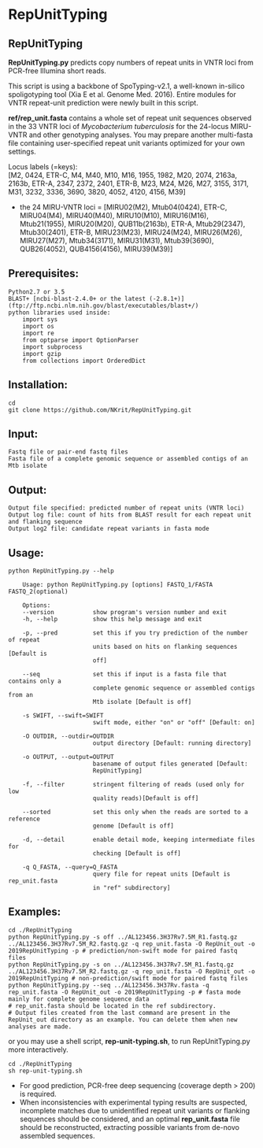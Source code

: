 # RepUnitTyping

## RepUnitTyping
**RepUnitTyping.py** predicts copy numbers of repeat units in VNTR loci from PCR-free Illumina short reads.

This script is using a backbone of SpoTyping-v2.1, a well-known in-silico spoligotyping tool (Xia E et al. Genome Med. 2016).
Entire modules for VNTR repeat-unit prediction were newly built in this script.

**ref/rep_unit.fasta** contains a whole set of repeat unit sequences observed in the 33 VNTR loci of _Mycobacterium tuberculosis_ for the 24-locus MIRU-VNTR and other genotyping analyses. You may prepare another multi-fasta file containing user-specified repeat unit variants optimized for your own settings.

Locus labels (=keys):  
[M2, 0424, ETR-C, M4, M40, M10, M16, 1955, 1982, M20, 2074, 2163a, 2163b, ETR-A, 2347, 2372, 2401, ETR-B, M23, M24, M26, M27, 3155, 3171, M31, 3232, 3336, 3690, 3820, 4052, 4120, 4156, M39]
	
* the 24 MIRU-VNTR loci = [MIRU02(M2), Mtub04(0424), ETR-C, MIRU04(M4), MIRU40(M40), MIRU10(M10), MIRU16(M16), Mtub21(1955), MIRU20(M20), QUB11b(2163b), ETR-A, Mtub29(2347), Mtub30(2401), ETR-B, MIRU23(M23), MIRU24(M24), MIRU26(M26), MIRU27(M27), Mtub34(3171), MIRU31(M31), Mtub39(3690), QUB26(4052), QUB4156(4156), MIRU39(M39)]


## Prerequisites:
    Python2.7 or 3.5
    BLAST+ [ncbi-blast-2.4.0+ or the latest (-2.8.1+)]
    (ftp://ftp.ncbi.nlm.nih.gov/blast/executables/blast+/)
    python libraries used inside:
	    import sys
	    import os
	    import re
	    from optparse import OptionParser
	    import subprocess
	    import gzip
	    from collections import OrderedDict
	    
## Installation:
```
cd
git clone https://github.com/NKrit/RepUnitTyping.git
```    
## Input:
    Fastq file or pair-end fastq files
    Fasta file of a complete genomic sequence or assembled contigs of an Mtb isolate

## Output:
    Output file specified: predicted number of repeat units (VNTR loci)
    Output log file: count of hits from BLAST result for each repeat unit and flanking sequence
    Output log2 file: candidate repeat variants in fasta mode

## Usage:
```
python RepUnitTyping.py --help

    Usage: python RepUnitTyping.py [options] FASTQ_1/FASTA FASTQ_2(optional)

    Options:
    --version           show program's version number and exit
    -h, --help          show this help message and exit
  
    -p, --pred          set this if you try prediction of the number of repeat
                        units based on hits on flanking sequences [Default is
                        off]
                        
    --seq               set this if input is a fasta file that contains only a
                        complete genomic sequence or assembled contigs from an
                        Mtb isolate [Default is off]
                        
    -s SWIFT, --swift=SWIFT
                        swift mode, either "on" or "off" [Default: on]
                        
    -O OUTDIR, --outdir=OUTDIR
                        output directory [Default: running directory]
                        
    -o OUTPUT, --output=OUTPUT
                        basename of output files generated [Default:
                        RepUnitTyping]
                        
    -f, --filter        stringent filtering of reads (used only for low
                        quality reads)[Default is off]
                        
    --sorted            set this only when the reads are sorted to a reference
                        genome [Default is off]
                        
    -d, --detail        enable detail mode, keeping intermediate files for
                        checking [Default is off]
                        
    -q Q_FASTA, --query=Q_FASTA
                        query file for repeat units [Default is rep_unit.fasta
                        in "ref" subdirectory]
```
## Examples:
```
cd ./RepUnitTyping
python RepUnitTyping.py -s off ../AL123456.3H37Rv7.5M_R1.fastq.gz ../AL123456.3H37Rv7.5M_R2.fastq.gz -q rep_unit.fasta -O RepUnit_out -o 2019RepUnitTyping -p # prediction/non-swift mode for paired fastq files
python RepUnitTyping.py -s on ../AL123456.3H37Rv7.5M_R1.fastq.gz ../AL123456.3H37Rv7.5M_R2.fastq.gz -q rep_unit.fasta -O RepUnit_out -o 2019RepUnitTyping # non-prediction/swift mode for paired fastq files 
python RepUnitTyping.py --seq ../AL123456.3H37Rv.fasta -q rep_unit.fasta -O RepUnit_out -o 2019RepUnitTyping -p # fasta mode mainly for complete genome sequence data
# rep_unit.fasta should be located in the ref subdirectory.
# Output files created from the last command are present in the RepUnit_out directory as an example. You can delete them when new analyses are made.
```
or you may use a shell script, **rep-unit-typing.sh**, to run RepUnitTyping.py more interactively.    
```
cd ./RepUnitTyping
sh rep-unit-typing.sh
```
* For good prediction, PCR-free deep sequencing (coverage depth > 200) is required.
* When inconsistencies with experimental typing results are suspected, incomplete matches due to unidentified repeat unit variants or flanking sequences should be considered, and an optimal **rep_unit.fasta** file should be reconstructed, extracting possible variants from de-novo assembled sequences.

